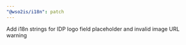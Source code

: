 ```yaml
---
"@wso2is/i18n": patch
---
```


Add i18n strings for IDP logo field placeholder and invalid image URL warning
